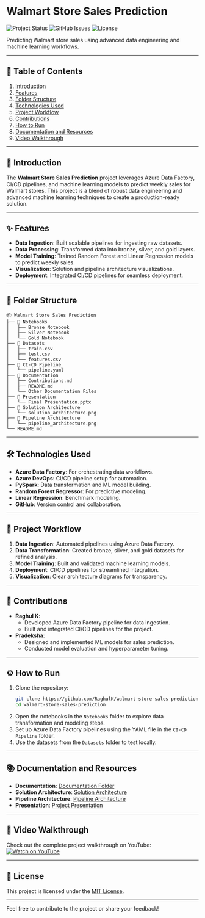 # Walmart Store Sales Prediction

![Project Status](https://img.shields.io/badge/Status-Completed-brightgreen)
![GitHub Issues](https://img.shields.io/github/issues/RaghulK/walmart-store-sales-prediction)
![License](https://img.shields.io/badge/License-MIT-blue)

Predicting Walmart store sales using advanced data engineering and machine learning workflows.

---

## 🚀 **Table of Contents**
1. [Introduction](#introduction)
2. [Features](#features)
3. [Folder Structure](#folder-structure)
4. [Technologies Used](#technologies-used)
5. [Project Workflow](#project-workflow)
6. [Contributions](#contributions)
7. [How to Run](#how-to-run)
8. [Documentation and Resources](#documentation-and-resources)
9. [Video Walkthrough](#video-walkthrough)

---

## 📖 **Introduction**
The **Walmart Store Sales Prediction** project leverages Azure Data Factory, CI/CD pipelines, and machine learning models to predict weekly sales for Walmart stores. This project is a blend of robust data engineering and advanced machine learning techniques to create a production-ready solution.

---

## ✨ **Features**
- **Data Ingestion**: Built scalable pipelines for ingesting raw datasets.
- **Data Processing**: Transformed data into bronze, silver, and gold layers.
- **Model Training**: Trained Random Forest and Linear Regression models to predict weekly sales.
- **Visualization**: Solution and pipeline architecture visualizations.
- **Deployment**: Integrated CI/CD pipelines for seamless deployment.

---

## 📂 **Folder Structure**

```plaintext
📦 Walmart Store Sales Prediction
├── 📁 Notebooks
│   ├── Bronze Notebook
│   ├── Silver Notebook
│   └── Gold Notebook
├── 📁 Datasets
│   ├── train.csv
│   ├── test.csv
│   └── features.csv
├── 📁 CI-CD Pipeline
│   └── pipeline.yaml
├── 📁 Documentation
│   ├── Contributions.md
│   ├── README.md
│   └── Other Documentation Files
├── 📁 Presentation
│   └── Final Presentation.pptx
├── 📁 Solution Architecture
│   └── solution_architecture.png
├── 📁 Pipeline Architecture
│   └── pipeline_architecture.png
└── README.md
```

---

## 🛠 **Technologies Used**
- **Azure Data Factory**: For orchestrating data workflows.
- **Azure DevOps**: CI/CD pipeline setup for automation.
- **PySpark**: Data transformation and ML model building.
- **Random Forest Regressor**: For predictive modeling.
- **Linear Regression**: Benchmark modeling.
- **GitHub**: Version control and collaboration.

---

## 🔄 **Project Workflow**
1. **Data Ingestion**: Automated pipelines using Azure Data Factory.
2. **Data Transformation**: Created bronze, silver, and gold datasets for refined analysis.
3. **Model Training**: Built and validated machine learning models.
4. **Deployment**: CI/CD pipelines for streamlined integration.
5. **Visualization**: Clear architecture diagrams for transparency.

---

## 👥 **Contributions**
- **Raghul K**: 
  - Developed Azure Data Factory pipeline for data ingestion.
  - Built and integrated CI/CD pipelines for the project.
- **Pradeksha**:
  - Designed and implemented ML models for sales prediction.
  - Conducted model evaluation and hyperparameter tuning.

---

## ⚙️ **How to Run**
1. Clone the repository:
   ```bash
   git clone https://github.com/RaghulK/walmart-store-sales-prediction.git
   cd walmart-store-sales-prediction
   ```
2. Open the notebooks in the `Notebooks` folder to explore data transformation and modeling steps.
3. Set up Azure Data Factory pipelines using the YAML file in the `CI-CD Pipeline` folder.
4. Use the datasets from the `Datasets` folder to test locally.

---

## 📚 **Documentation and Resources**
- **Documentation**: [Documentation Folder](./Documentation)
- **Solution Architecture**: [Solution Architecture](./Solution%20Architecture/solution_architecture.png)
- **Pipeline Architecture**: [Pipeline Architecture](./Pipeline%20Architecture/pipeline_architecture.png)
- **Presentation**: [Project Presentation](./Presentation/Final%20Presentation.pptx)

---

## 🎥 **Video Walkthrough**
Check out the complete project walkthrough on YouTube:  
[![Watch on YouTube](https://img.youtube.com/vi/n6bXZFH9nqY/0.jpg)](https://www.youtube.com/watch?v=n6bXZFH9nqY)

---

## 📝 **License**
This project is licensed under the [MIT License](LICENSE).

---

Feel free to contribute to the project or share your feedback!
```
